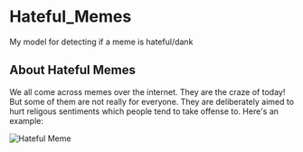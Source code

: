 # Hateful_Memes
My model for detecting if a meme is hateful/dank

## About Hateful Memes
We all come across memes over the internet. They are the craze of today! But some of them are not really for everyone. They are deliberately aimed to hurt religous sentiments which people tend to take offense to. Here's an example:

![Hateful Meme](https://github.com/aryamansriram/Hateful_Memes/blob/master/01235.jpg?raw=true)
